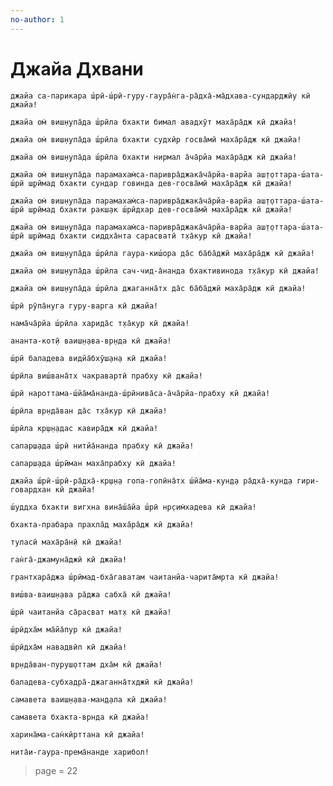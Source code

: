 ```yaml
---
no-author: 1
---
```


# Джайа Дхвани

    джайа са-парикара ш́рӣ-ш́рӣ-гуру-гаура̄н̇га-ра̄дха̄-ма̄дхава-сундарджӣу кӣ джайа!

    джайа ом̇ виш̣н̣упа̄да ш́рӣла бхакти бимал авадхӯт маха̄ра̄дж кӣ джайа!

    джайа ом̇ виш̣н̣упа̄да ш́рӣла бхакти судхӣр госва̄мӣ маха̄ра̄дж кӣ джайа!

    джайа ом̇ виш̣н̣упа̄да ш́рӣла бхакти нирмал а̄ча̄рйа маха̄ра̄дж кӣ джайа!

    джайа ом̇ виш̣н̣упа̄да парамахам̇са-паривра̄джака̄ча̄рйа-варйа аш̣т̣оттара-ш́ата-ш́рӣ ш̣рӣмад бхакти сундар говинда дев-госва̄мӣ маха̄ра̄дж кӣ джайа!

    джайа ом̇ виш̣н̣упа̄да парамахам̇са-паривра̄джака̄ча̄рйа-варйа аш̣т̣оттара-ш́ата-ш́рӣ ш̣рӣмад бхакти ракш̣ак ш́рӣдхар дев-госва̄мӣ маха̄ра̄дж кӣ джайа!

    джайа ом̇ виш̣н̣упа̄да парамахам̇са-паривра̄джака̄ча̄рйа-варйа аш̣т̣оттара-ш́ата-ш́рӣ ш̣рӣмад бхакти сиддха̄нта сарасватӣ т̣ха̄кур кӣ джайа!

    джайа ом̇ виш̣н̣упа̄да ш́рӣла гаура-киш́ора да̄с ба̄ба̄джӣ маха̄ра̄дж кӣ джайа!

    джайа ом̇ виш̣н̣упа̄да ш́рӣла сач-чид-а̄нанда бхактивинода т̣ха̄кур кӣ джайа!

    джайа ом̇ виш̣н̣упа̄да ш́рӣла джаганна̄тх да̄с ба̄ба̄джӣ маха̄ра̄дж кӣ джайа!

    ш́рӣ рӯпа̄нуга гуру-варга кӣ джайа!

    нама̄ча̄рйа ш́рӣла харида̄с т̣ха̄кур кӣ джайа!

    ананта-кот̣ӣ ваиш̣н̣ава-вр̣нда кӣ джайа!

    ш́рӣ баладева видйа̄бхӯш̣ан̣а кӣ джайа!

    ш́рӣла виш́вана̄тх чакравартӣ прабху кӣ джайа!

    ш́рӣ нароттама-ш́йа̄ма̄нанда-ш́рӣнива̄са-а̄ча̄рйа-прабху кӣ джайа!

    ш́рӣла вр̣нда̄ван да̄с т̣ха̄кур кӣ джайа!

    ш́рӣла кр̣ш̣н̣адас кавира̄дж кӣ джайа!

    сапарш̣ада ш́рӣ нитйа̄нанда прабху кӣ джайа!

    сапарш̣ада ш́рӣман маха̄прабху кӣ джайа!

    джайа ш́рӣ-ш́рӣ-ра̄дха̄-кр̣ш̣н̣а гопа-гопӣна̄тх ш́йа̄ма-кун̣д̣а ра̄дха̄-кун̣д̣а гири-говардхан кӣ джайа!

    ш́уддха бхакти вигхна вина̄ш́а̄йа ш́рӣ нр̣сим̇хадева кӣ джайа!

    бхакта-прабара прахла̄д маха̄ра̄дж кӣ джайа!

    туласӣ маха̄ра̄н̣ӣ кӣ джайа!

    ган̇га̄-джамуна̄джӣ кӣ джайа!

    грантхара̄джа ш́рӣмад-бха̄гаватам чаитанйа-чарита̄мрта кӣ джайа!

    виш́ва-ваиш̣н̣ава ра̄джа сабха̄ кӣ джайа!

    ш́рӣ чаитанйа са̄расват мат̣х кӣ джайа!

    ш́рӣдха̄м ма̄йа̄пур кӣ джайа!

    ш́рӣдха̄м навадвӣп кӣ джайа!

    вр̣нда̄ван-пуруш̣оттам дха̄м кӣ джайа!

    баладева-субхадра̄-джаганна̄тхджӣ кӣ джайа!

    самавета ваиш̣н̣ава-ман̣д̣ала кӣ джайа!

    самавета бхакта-врнда кӣ джайа!

    харина̄ма-сан̇кӣрттана кӣ джайа!

    нита̄и-гаура-према̄нанде харибол!



> page = 22
